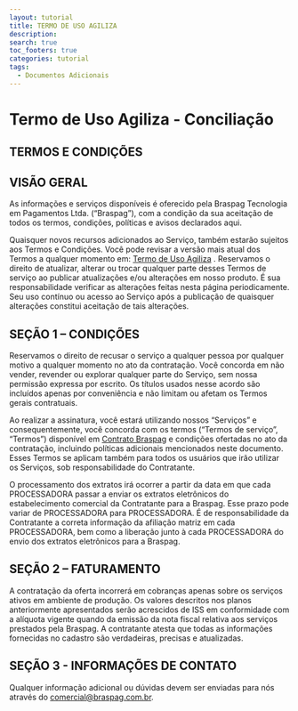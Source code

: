 ```yaml
---
layout: tutorial
title: TERMO DE USO AGILIZA
description:
search: true
toc_footers: true
categories: tutorial
tags:
  - Documentos Adicionais
---
```


# Termo de Uso Agiliza - Conciliação

## TERMOS E CONDIÇÕES

## VISÃO GERAL

As informações e serviços disponíveis é oferecido pela Braspag Tecnologia em Pagamentos Ltda. (“Braspag”), com a condição da sua aceitação de todos os termos, condições, políticas e avisos declarados aqui.
 
Quaisquer novos recursos adicionados ao Serviço, também estarão sujeitos aos Termos e Condições. Você pode revisar a versão mais atual dos Termos a qualquer momento em: [Termo de Uso Agiliza]( https://braspag.github.io//tutorial/tdeusoagiliza) . Reservamos o direito de atualizar, alterar ou trocar qualquer parte desses Termos de serviço ao publicar atualizações e/ou alterações em nosso produto. É sua responsabilidade verificar as alterações feitas nesta página periodicamente. Seu uso contínuo ou acesso ao Serviço após a publicação de quaisquer alterações constitui aceitação de tais alterações.
 
## SEÇÃO 1 – CONDIÇÕES

Reservamos o direito de recusar o serviço a qualquer pessoa por qualquer motivo a qualquer momento no ato da contratação.
Você concorda em não vender, revender ou explorar qualquer parte do Serviço, sem nossa permissão expressa por escrito.
Os títulos usados nesse acordo são incluídos apenas por conveniência e não limitam ou afetam os Termos gerais contratuais.
 
Ao realizar a assinatura, você estará utilizando nossos “Serviços” e consequentemente, você concorda com os termos (“Termos de serviço”, “Termos”) disponível em [Contrato Braspag](https://braspag.github.io/tutorial/contratobraspag) e condições ofertadas no ato da contratação, incluindo políticas adicionais mencionados neste documento. Esses Termos se aplicam também para todos os usuários que irão utilizar os Serviços, sob responsabilidade do Contratante.
  
O processamento dos extratos irá ocorrer a partir da data em que cada PROCESSADORA passar a enviar os extratos eletrônicos do estabelecimento comercial da Contratante para a Braspag. Esse prazo pode variar de PROCESSADORA para PROCESSADORA.
 É de responsabilidade da Contratante a correta informação da afiliação matriz em cada PROCESSADORA, bem como a liberação junto à cada PROCESSADORA do envio dos extratos eletrônicos para a Braspag.
 
## SEÇÃO 2 – FATURAMENTO

A contratação da oferta incorrerá em cobranças apenas sobre os serviços ativos em ambiente de produção.
Os valores descritos nos planos anteriormente apresentados serão acrescidos de ISS em conformidade com a alíquota vigente quando da emissão da nota fiscal relativa aos serviços prestados pela Braspag.
A contratante atesta que todas as informações fornecidas no cadastro são verdadeiras, precisas e atualizadas.
 
## SEÇÃO 3 - INFORMAÇÕES DE CONTATO

Qualquer informação adicional ou dúvidas devem ser enviadas para nós através do comercial@braspag.com.br.
